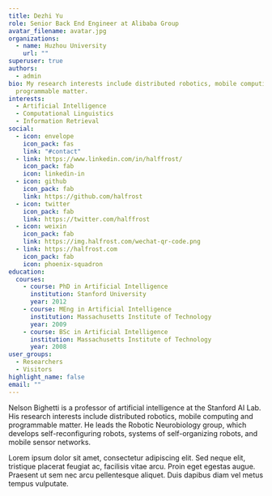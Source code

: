 ```yaml
---
title: Dezhi Yu
role: Senior Back End Engineer at Alibaba Group
avatar_filename: avatar.jpg
organizations:
  - name: Huzhou University
    url: ""
superuser: true
authors:
  - admin
bio: My research interests include distributed robotics, mobile computing and
  programmable matter.
interests:
  - Artificial Intelligence
  - Computational Linguistics
  - Information Retrieval
social:
  - icon: envelope
    icon_pack: fas
    link: "#contact"
  - link: https://www.linkedin.com/in/halffrost/
    icon_pack: fab
    icon: linkedin-in
  - icon: github
    icon_pack: fab
    link: https://github.com/halfrost
  - icon: twitter
    icon_pack: fab
    link: https://twitter.com/halffrost
  - icon: weixin
    icon_pack: fab
    link: https://img.halfrost.com/wechat-qr-code.png
  - link: https://halfrost.com
    icon_pack: fab
    icon: phoenix-squadron
education:
  courses:
    - course: PhD in Artificial Intelligence
      institution: Stanford University
      year: 2012
    - course: MEng in Artificial Intelligence
      institution: Massachusetts Institute of Technology
      year: 2009
    - course: BSc in Artificial Intelligence
      institution: Massachusetts Institute of Technology
      year: 2008
user_groups:
  - Researchers
  - Visitors
highlight_name: false
email: ""
---
```


Nelson Bighetti is a professor of artificial intelligence at the Stanford AI Lab. His research interests include distributed robotics, mobile computing and programmable matter. He leads the Robotic Neurobiology group, which develops self-reconfiguring robots, systems of self-organizing robots, and mobile sensor networks.

Lorem ipsum dolor sit amet, consectetur adipiscing elit. Sed neque elit, tristique placerat feugiat ac, facilisis vitae arcu. Proin eget egestas augue. Praesent ut sem nec arcu pellentesque aliquet. Duis dapibus diam vel metus tempus vulputate.
